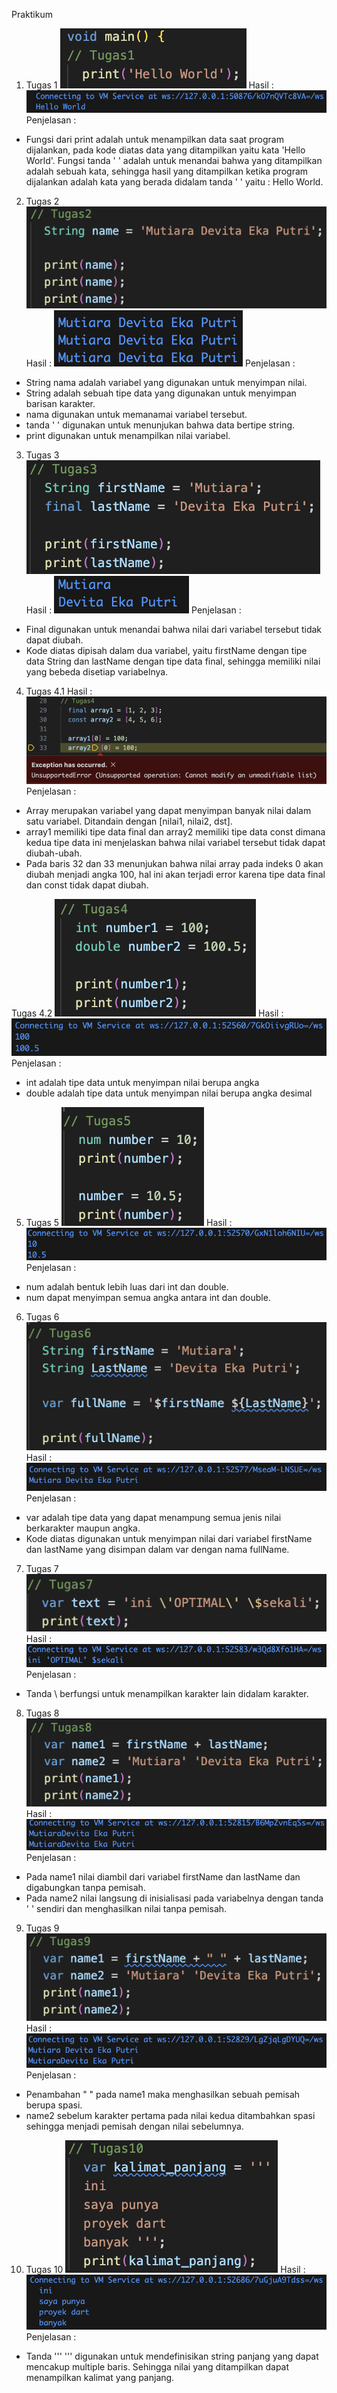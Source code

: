 Praktikum
1. Tugas 1
![Alt text](image.png)
Hasil :
![Alt text](image-1.png)
Penjelasan :
- Fungsi dari print adalah untuk menampilkan data saat program dijalankan, pada kode diatas data yang ditampilkan yaitu kata 'Hello World'. Fungsi tanda ' ' adalah untuk menandai bahwa yang ditampilkan adalah sebuah kata, sehingga hasil yang ditampilkan ketika program dijalankan adalah kata yang berada didalam tanda ' ' yaitu : Hello World.

2. Tugas 2
![Alt text](image-2.png)
Hasil :
![Alt text](image-3.png)
Penjelasan :
- String nama adalah variabel yang digunakan untuk menyimpan nilai.
- String adalah sebuah tipe data yang digunakan untuk menyimpan barisan karakter.
- nama digunakan untuk memanamai variabel tersebut.
- tanda ' ' digunakan untuk menunjukan bahwa data bertipe string.
- print digunakan untuk menampilkan nilai variabel.

3. Tugas 3
![Alt text](image-4.png)
Hasil : 
![Alt text](image-5.png)
Penjelasan :
- Final digunakan untuk menandai bahwa nilai dari variabel tersebut tidak dapat diubah.
- Kode diatas dipisah dalam dua variabel, yaitu firstName dengan tipe data String dan lastName dengan tipe data final, sehingga memiliki nilai yang bebeda disetiap variabelnya.

4. Tugas 4.1
Hasil :
![Alt text](image-6.png)
Penjelasan :
- Array merupakan variabel yang dapat menyimpan banyak nilai dalam satu variabel. Ditandain dengan [nilai1, nilai2, dst].
- array1 memiliki tipe data final dan array2 memiliki tipe data const dimana kedua tipe data ini menjelaskan bahwa nilai variabel tersebut tidak dapat diubah-ubah.
- Pada baris 32 dan 33 menunjukan bahwa nilai array pada indeks 0 akan diubah menjadi angka 100, hal ini akan terjadi error karena tipe data final dan const tidak dapat diubah.

Tugas 4.2
![Alt text](image-7.png)
Hasil :
![Alt text](image-8.png)
Penjelasan :
- int adalah tipe data untuk menyimpan nilai berupa angka
- double adalah tipe data untuk menyimpan nilai berupa angka desimal

5. Tugas 5
![Alt text](image-9.png)
Hasil :
![Alt text](image-10.png)
Penjelasan :
- num adalah bentuk lebih luas dari int dan double.
- num dapat menyimpan semua angka antara int dan double.

6. Tugas 6 
![Alt text](image-11.png)
Hasil :
![Alt text](image-12.png)
Penjelasan :
- var adalah tipe data yang dapat menampung semua jenis nilai berkarakter maupun angka.
- Kode diatas digunakan untuk menyimpan nilai dari variabel firstName dan lastName yang disimpan dalam var dengan nama fullName.

7. Tugas 7
![Alt text](image-13.png)
Hasil :
![Alt text](image-14.png)
Penjelasan :
- Tanda \ berfungsi untuk menampilkan karakter lain didalam karakter.

8. Tugas 8
![Alt text](image-17.png)
Hasil :
![Alt text](image-18.png)
Penjelasan :
- Pada name1 nilai diambil dari variabel firstName dan lastName dan digabungkan tanpa pemisah.
- Pada name2 nilai langsung di inisialisasi pada variabelnya dengan tanda ' ' sendiri dan menghasilkan nilai tanpa pemisah.

9. Tugas 9
![Alt text](image-19.png)
Hasil :
![Alt text](image-20.png)
Penjelasan :
- Penambahan " " pada name1 maka menghasilkan sebuah pemisah berupa spasi.
- name2 sebelum karakter pertama pada nilai kedua ditambahkan spasi sehingga menjadi pemisah dengan nilai sebelumnya.

10. Tugas 10
![Alt text](image-15.png)
Hasil :
![Alt text](image-16.png)
Penjelasan :
- Tanda ''' ''' digunakan untuk mendefinisikan string panjang yang dapat mencakup multiple baris. Sehingga nilai yang ditampilkan dapat menampilkan kalimat yang panjang.